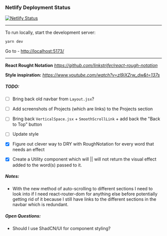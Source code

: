 ### Netlify Deployment Status

[![Netlify Status](https://api.netlify.com/api/v1/badges/95e633fe-d876-4fb2-8f3e-669c13a7a870/deploy-status)](https://app.netlify.com/sites/portfolio-test-xyz/deploys)

---

To run locally, start the development server:

```bash
yarn dev
```

Go to - [http://localhost:5173/](http://localhost:5173/)

---

**React Rought Notation**
*https://github.com/linkstrifer/react-rough-notation*

**Style inspiration:**
*https://www.youtube.com/watch?v=zl9iXZrw_dw&t=137s*

##### TODO:

- [ ] Bring back old navbar from `Layout.jsx`?
- [ ] Add screenshots of Projects (which are links) to the Projects section
- [ ] Bring back `VerticalSpace.jsx` + `SmoothScrollLink` + add back the "Back to Top" button

- [ ] Update style
- [x] Figure out clever way to DRY with RoughNotation for every word that needs an effect
- [x] Create a Utility component which will || will not return the visual effect added to the word(s) passed to it.

##### Notes:

- With the new method of auto-scrolling to different sections I need to look into if I need react-router-dom for anything else before potentially getting rid of it because I still have links to the different sections in the navbar which is redundant.

##### Open Questions:

- Should I use ShadCN/UI for component styling?
